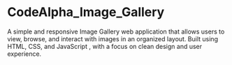 # CodeAlpha_Image_Gallery
A simple and responsive Image Gallery web application that allows users to view, browse, and interact with images in an organized layout. Built using HTML, CSS, and JavaScript , with a focus on clean design and user experience.
